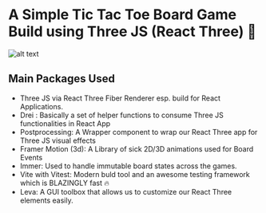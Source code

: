# A Simple Tic Tac Toe Board Game Build using Three JS (React Three) 🎨
![alt text](https://github.com/f0-x/threeJSTicTacToe/blob/master/gif_preview.gif "Local Preview")

## Main Packages Used
* Three JS via React Three Fiber Renderer esp. build for React Applications. 
* Drei : Basically a set of helper functions to consume Three JS functionalities in React App
* Postprocessing: A Wrapper component to wrap our React Three app for Three JS visual effects
* Framer Motion (3d): A Library of sick 2D/3D animations used for Board Events
* Immer: Used to handle immutable board states across the games.
* Vite with Vitest: Modern buld tool and an awesome testing framework which is BLAZINGLY fast 🔥
* Leva: A GUI toolbox that allows us to customize our React Three elements easily.
